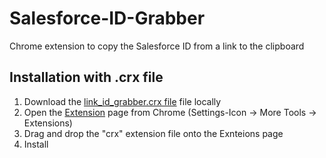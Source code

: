 # Salesforce-ID-Grabber
Chrome extension to copy the Salesforce ID from a link to the clipboard
## Installation with .crx file
1. Download the [link_id_grabber.crx file](https://github.com/wusiuwai/Salesforce-ID-Grabber/blob/master/link_id_grabber.crx) file locally
2. Open the [Extension](chrome://extensions) page from Chrome (Settings-Icon -> More Tools -> Extensions)
3. Drag and drop the "crx" extension file onto the Exnteions page
4. Install